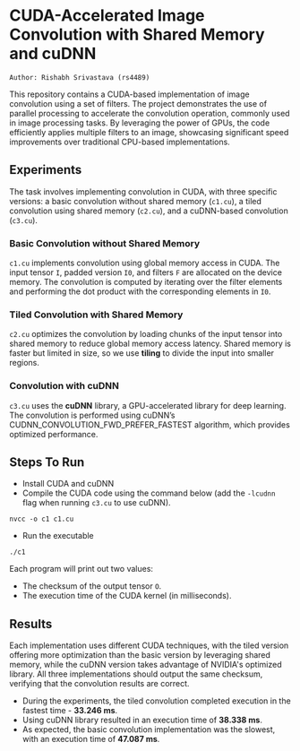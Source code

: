 # CUDA-Accelerated Image Convolution with Shared Memory and cuDNN
```
Author: Rishabh Srivastava (rs4489)
```
This repository contains a CUDA-based implementation of image convolution using a set of filters. The project demonstrates the use of parallel processing to accelerate the convolution operation, commonly used in image processing tasks. By leveraging the power of GPUs, the code efficiently applies multiple filters to an image, showcasing significant speed improvements over traditional CPU-based implementations.

## Experiments
The task involves implementing convolution in CUDA, with three specific versions: a basic convolution without shared memory (`c1.cu`), a tiled convolution using shared memory (`c2.cu`), and a cuDNN-based convolution (`c3.cu`). 

### Basic Convolution without Shared Memory
`c1.cu` implements convolution using global memory access in CUDA. The input tensor `I`, padded version `I0`, and filters `F` are allocated on the device memory. The convolution is computed by iterating over the filter elements and performing the dot product with the corresponding elements in `I0`.

### Tiled Convolution with Shared Memory
`c2.cu` optimizes the convolution by loading chunks of the input tensor into shared memory to reduce global memory access latency. Shared memory is faster but limited in size, so we use **tiling** to divide the input into smaller regions.

### Convolution with cuDNN
`c3.cu` uses the **cuDNN** library, a GPU-accelerated library for deep learning. The convolution is performed using cuDNN’s CUDNN_CONVOLUTION_FWD_PREFER_FASTEST algorithm, which provides optimized performance.

## Steps To Run
- Install CUDA and cuDNN
- Compile the CUDA code using the command below (add the `-lcudnn` flag when running `c3.cu` to use cuDNN).
```
nvcc -o c1 c1.cu
```
- Run the executable
```
./c1
```

Each program will print out two values:
- The checksum of the output tensor `O`.
- The execution time of the CUDA kernel (in milliseconds).

## Results
Each implementation uses different CUDA techniques, with the tiled version offering more optimization than the basic version by leveraging shared memory, while the cuDNN version takes advantage of NVIDIA's optimized library.
All three implementations should output the same checksum, verifying that the convolution results are correct.
- During the experiments, the tiled convolution completed execution in the fastest time - **33.246 ms**.
- Using cuDNN library resulted in an execution time of **38.338 ms**.
- As expected, the basic convolution implementation was the slowest, with an execution time of **47.087 ms**.

